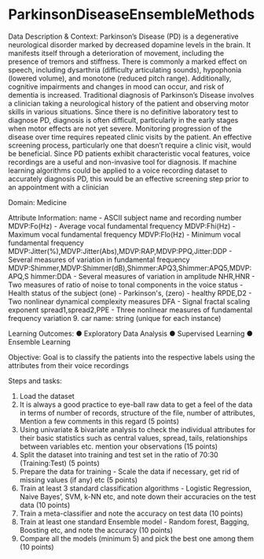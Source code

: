 # ParkinsonDiseaseEnsembleMethods


Data Description & Context:
Parkinson’s Disease (PD) is a degenerative neurological disorder marked by
decreased dopamine levels in the brain. It manifests itself through a deterioration
of movement, including the presence of tremors and stiffness. There is commonly
a marked effect on speech, including dysarthria (difficulty articulating sounds),
hypophonia (lowered volume), and monotone (reduced pitch range). Additionally,
cognitive impairments and changes in mood can occur, and risk of dementia is
increased.
Traditional diagnosis of Parkinson’s Disease involves a clinician taking a
neurological history of the patient and observing motor skills in various situations.
Since there is no definitive laboratory test to diagnose PD, diagnosis is often
difficult, particularly in the early stages when motor effects are not yet severe.
Monitoring progression of the disease over time requires repeated clinic visits by
the patient. An effective screening process, particularly one that doesn’t require a
clinic visit, would be beneficial. Since PD patients exhibit characteristic vocal
features, voice recordings are a useful and non-invasive tool for diagnosis. If
machine learning algorithms could be applied to a voice recording dataset to
accurately diagnosis PD, this would be an effective screening step prior to an
appointment with a clinician

Domain:
Medicine

Attribute Information:
name - ASCII subject name and recording number
MDVP:Fo(Hz) - Average vocal fundamental frequency
MDVP:Fhi(Hz) - Maximum vocal fundamental frequency
MDVP:Flo(Hz) - Minimum vocal fundamental frequency
MDVP:Jitter(%),MDVP:Jitter(Abs),MDVP:RAP,MDVP:PPQ,Jitter:DDP - Several
measures of variation in fundamental frequency
MDVP:Shimmer,MDVP:Shimmer(dB),Shimmer:APQ3,Shimmer:APQ5,MDVP:APQ,S
himmer:DDA - Several measures of variation in amplitude
NHR,HNR - Two measures of ratio of noise to tonal components in the voice
status - Health status of the subject (one) - Parkinson's, (zero) - healthy
RPDE,D2 - Two nonlinear dynamical complexity measures
DFA - Signal fractal scaling exponent
spread1,spread2,PPE - Three nonlinear measures of fundamental frequency
variation 9. car name: string (unique for each instance)

Learning Outcomes:
● Exploratory Data Analysis
● Supervised Learning
● Ensemble Learning


Objective:
Goal is to classify the patients into the respective labels using the attributes from
their voice recordings

Steps and tasks:
1. Load the dataset
2. It is always a good practice to eye-ball raw data to get a feel of the data in
terms of number of records, structure of the file, number of attributes, 
Mention a few comments in this regard (5 points)
3. Using univariate & bivariate analysis to check the individual attributes for
their basic statistics such as central values, spread, tails, relationships
between variables etc. mention your observations (15 points)
4. Split the dataset into training and test set in the ratio of 70:30
(Training:Test) (5 points)
5. Prepare the data for training - Scale the data if necessary, get rid of missing
values (if any) etc (5 points)
6. Train at least 3 standard classification algorithms - Logistic Regression,
Naive Bayes’, SVM, k-NN etc, and note down their accuracies on the test
data (10 points)
7. Train a meta-classifier and note the accuracy on test data (10 points)
8. Train at least one standard Ensemble model - Random forest, Bagging,
Boosting etc, and note the accuracy (10 points)
9. Compare all the models (minimum 5) and pick the best one among them
(10 points)
